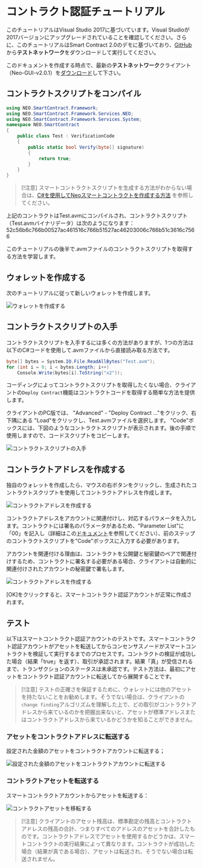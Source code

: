 # コントラクト認証チュートリアル

このチュートリアルはVisual Studio 2017に基づいています。Visual Studioが2017バージョンにアップグレードされていることを確認してください。さらに、このチュートリアルはSmart Contract 2.0のデモに基づいており、[GitHub](https://github.com/neo-project/neo-gui/releases)から**テストネットワーク**をダウンロードして実行してください。

このドキュメントを作成する時点で、最新の**テストネットワーク**クライアント（Neo-GUI-v2.0.1）を[ダウンロード](https://github.com/neo-project/neo-gui/releases/tag/v2.0.1)して下さい。

## コントラクトスクリプトをコンパイル

```c#
using NEO.SmartContract.Framework;
using NEO.SmartContract.Framework.Services.NEO;
using NEO.SmartContract.Framework.Services.System;
namespace NEO.SmartContract
{
    public class Test : VerificationCode
    {
        public static bool Verify(byte[] signature)
        {
            return true;
        }
    }
}
```

> [!注意]
> スマートコントラクトスクリプトを生成する方法がわからない場合は、[C#を使用してNeoスマートコントラクトを作成する方法](../getting-started.md) を参照してください。

上記のコントラクトはTest.avmにコンパイルされ、コントラクトスクリプト（Test.avmバイナリデータ）は次のようになります：52c56b6c766b00527ac461516c766b51527ac46203006c766b51c3616c7566

このチュートリアルの後半で.avmファイルのコントラクトスクリプトを取得する方法を学習します。

## ウォレットを作成する

次のチュートリアルに従って新しいウォレットを作成します。

![ウォレットを作成する](/assets/verify_1.png)

## コントラクトスクリプトの入手

コントラクトスクリプトを入手するには多くの方法がありますが、1つの方法は以下のC#コードを使用して.avmファイルから直接読み取る方法です。

```c#
byte[] bytes = System.IO.File.ReadAllBytes("Test.avm");
for (int i = 0; i < bytes.Length; i++)
    Console.Write(bytes[i].ToString("x2"));
```

コーディングによってコントラクトスクリプトを取得したくない場合、クライアントの`Deploy Contract`機能はコントラクトコードを取得する簡単な方法を提供します。

クライアントのPC版では、 "Advanced" - "Deploy Contract ..."をクリック、右下隅にある "Load"をクリックし、Test.avmファイルを選択します。 "Code"ボックスには、下図のようなコントラクトスクリプトが表示されます。後の手順で使用しますので、コードスクリプトをコピーします。

![コントラクトスクリプトの入手](/assets/verify_5.png)

## コントラクトアドレスを作成する

独自のウォレットを作成したら、マウスの右ボタンをクリックし、生成されたコントラクトスクリプトを使用してコントラクトアドレスを作成します。

![コントラクトアドレスを作成する](/assets/verify_6.png)

コントラクトアドレスをアカウントに関連付けし、対応するパラメータを入力します。コントラクトには署名のパラメータがあるため、"Parameter List"に「00」を記入し（詳細はこの[ドキュメント](Parameter.md)を参照してください）、前のステップのコントラクトスクリプトを"Code"ボックスに入力する必要があります。

アカウントを関連付ける理由は、コントラクトを公開鍵と秘密鍵のペアで関連付けするため、コントラクトに署名する必要がある場合、クライアントは自動的に関連付けされたアカウントの秘密鍵で署名します。

![コントラクトアドレスを作成する](/assets/verify_7.png)

[OK]をクリックすると、スマートコントラクト認証アカウントが正常に作成されます。

## テスト

以下はスマートコントラクト認証アカウントのテストです。スマートコントラクト認証アカウントがアセットを転送してからコンセンサスノードがスマートコントラクトを検証して実行するまでのプロセスです。コントラクトの検証が成功した場合（結果「true」を返す）、取引が承認されます。結果「真」が受信されるまで、トランザクションのステータスは未承認です。テスト方法は、最初にアセットをコントラクト認証アカウントに転送してから展開することです。

> [!注意]
> テストの正確さを保証するために、ウォレットには他のアセットを持たないことをお勧めします。そうでない場合は、クライアントの`change finding`アルゴリズムを理解した上で、どの取引がコントラクトアドレスから来ているのかを把握出来ないと、アセットが標準アドレスまたはコントラクトアドレスから来ているかどうかを知ることができません。

### アセットをコントラクトアドレスに転送する

設定された金額のアセットをコントラクトアカウントに転送する；

![設定された金額のアセットをコントラクトアカウントに転送する](/assets/verify_9.png)

### コントラクトアセットを転送する

スマートコントラクトアカウントからアセットを転送する：

![コントラクトアセットを移転する](/assets/verify_10.png)

> [!注意]
> クライアントのアセット残高は、標準勘定の残高とコントラクトアドレスの残高の合計、つまりすべてのアドレスのアセットを合計したものです。コントラクトアドレスでアセットを使用するかどうかは、スマートコントラクトの実行結果によって異なります。コントラクトが成功した場合（結果が真である場合）、アセットは転送され、そうでない場合は転送されません。
